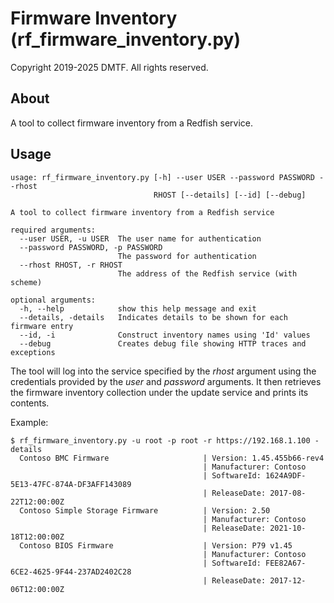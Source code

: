 # Firmware Inventory (rf_firmware_inventory.py)

Copyright 2019-2025 DMTF.  All rights reserved.

## About

A tool to collect firmware inventory from a Redfish service.

## Usage

```
usage: rf_firmware_inventory.py [-h] --user USER --password PASSWORD --rhost
                                RHOST [--details] [--id] [--debug]

A tool to collect firmware inventory from a Redfish service

required arguments:
  --user USER, -u USER  The user name for authentication
  --password PASSWORD, -p PASSWORD
                        The password for authentication
  --rhost RHOST, -r RHOST
                        The address of the Redfish service (with scheme)

optional arguments:
  -h, --help            show this help message and exit
  --details, -details   Indicates details to be shown for each firmware entry
  --id, -i              Construct inventory names using 'Id' values
  --debug               Creates debug file showing HTTP traces and exceptions
```

The tool will log into the service specified by the *rhost* argument using the credentials provided by the *user* and *password* arguments.
It then retrieves the firmware inventory collection under the update service and prints its contents.

Example:

```
$ rf_firmware_inventory.py -u root -p root -r https://192.168.1.100 -details 
  Contoso BMC Firmware                     | Version: 1.45.455b66-rev4
                                           | Manufacturer: Contoso
                                           | SoftwareId: 1624A9DF-5E13-47FC-874A-DF3AFF143089
                                           | ReleaseDate: 2017-08-22T12:00:00Z
  Contoso Simple Storage Firmware          | Version: 2.50
                                           | Manufacturer: Contoso
                                           | ReleaseDate: 2021-10-18T12:00:00Z
  Contoso BIOS Firmware                    | Version: P79 v1.45
                                           | Manufacturer: Contoso
                                           | SoftwareId: FEE82A67-6CE2-4625-9F44-237AD2402C28
                                           | ReleaseDate: 2017-12-06T12:00:00Z

```
